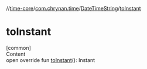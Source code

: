 //[time-core](../../../index.md)/[com.chrynan.time](../index.md)/[DateTimeString](index.md)/[toInstant](to-instant.md)



# toInstant  
[common]  
Content  
open override fun [toInstant](to-instant.md)(): Instant  



